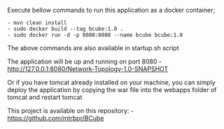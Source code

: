 Execute bellow commands to run this application as a docker container;

    - mvn clean install
    - sudo docker build --tag bcube:1.0 .
    - sudo docker run -d -p 8080:8080 --name bcube bcube:1.0

The above commands are also available in startup.sh script

The application will be up and running on port 8080 
    - http://127.0.0.1:8080/Network-Topology-1.0-SNAPSHOT

Or if you have tomcat already installed on your machine, you can simply deploy the application by copying the war file into the webapps folder of tomcat and restart tomcat

This project is available on this repository:
    - https://github.com/mtrbpr/BCube